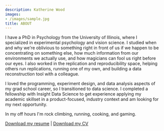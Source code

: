 ```yaml
---
description: Katherine Wood
images:
- /images/sample.jpg
title: ABOUT
---
```


I have a PhD in Psychology from the University of Illinois, where I specialized in experimental psychology and vision science. I studied when and why we're oblivious to something right in front of us if we happen to be concentrating on something else, how much information from our environments we actually use, and how magicians can fool us right before our eyes. I also worked in the replication and reproducibility space, helping others run replications, running one of my own, and building a data reconstruction tool with a colleague.

I loved the programming, experiment design, and data analysis aspects of my grad school career, so I transitioned to data science. I completed a fellowship with Insight Data Science to get experience applying my academic skillset in a product-focused, industry context and am looking for my next opportunity.

In my off hours I'm rock climbing, running, cooking, and gaming.

[Download my resume](/files/Katherine_Wood_Resume.pdf) | [Download my CV](/files/KMW_Vita.pdf)